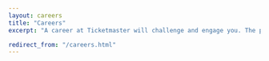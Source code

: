 ```yaml
---
layout: careers
title: "Careers"
excerpt: "A career at Ticketmaster will challenge and engage you. The pace is fast, the atmosphere is fun, and a passion for live events ties us together."

redirect_from: "/careers.html"
---
```

